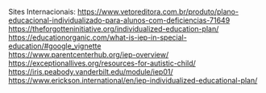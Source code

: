Sites Internacionais:
https://www.vetoreditora.com.br/produto/plano-educacional-individualizado-para-alunos-com-deficiencias-71649 <br/>
https://theforgotteninitiative.org/individualized-education-plan/ <br/>
https://educationorganic.com/what-is-iep-in-special-education/#google_vignette <br/>
https://www.parentcenterhub.org/iep-overview/ <br/>
https://exceptionallives.org/resources-for-autistic-child/ <br/>
https://iris.peabody.vanderbilt.edu/module/iep01/ <br/>
https://www.erickson.international/en/iep-individualized-educational-plan/
